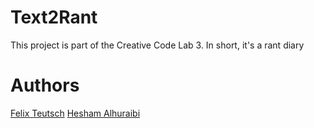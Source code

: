 # Text2Rant
This project is part of the Creative Code Lab 3. In short, it's a rant diary

# Authors
[Felix Teutsch](felix.teutsch.it)
[Hesham Alhuraibi]()
